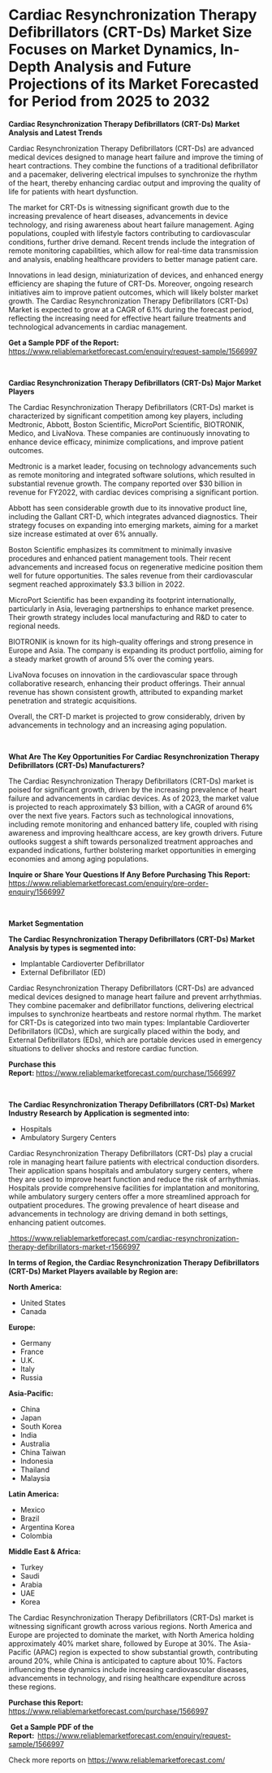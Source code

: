 <p><h1>Cardiac Resynchronization Therapy Defibrillators (CRT-Ds) Market Size Focuses on Market Dynamics, In-Depth Analysis and Future Projections of its Market Forecasted for Period from 2025 to 2032</h1></p><p><strong>Cardiac Resynchronization Therapy Defibrillators (CRT-Ds) Market Analysis and Latest Trends</strong></p>
<p><p>Cardiac Resynchronization Therapy Defibrillators (CRT-Ds) are advanced medical devices designed to manage heart failure and improve the timing of heart contractions. They combine the functions of a traditional defibrillator and a pacemaker, delivering electrical impulses to synchronize the rhythm of the heart, thereby enhancing cardiac output and improving the quality of life for patients with heart dysfunction. </p><p>The market for CRT-Ds is witnessing significant growth due to the increasing prevalence of heart diseases, advancements in device technology, and rising awareness about heart failure management. Aging populations, coupled with lifestyle factors contributing to cardiovascular conditions, further drive demand. Recent trends include the integration of remote monitoring capabilities, which allow for real-time data transmission and analysis, enabling healthcare providers to better manage patient care. </p><p>Innovations in lead design, miniaturization of devices, and enhanced energy efficiency are shaping the future of CRT-Ds. Moreover, ongoing research initiatives aim to improve patient outcomes, which will likely bolster market growth. The Cardiac Resynchronization Therapy Defibrillators (CRT-Ds) Market is expected to grow at a CAGR of 6.1% during the forecast period, reflecting the increasing need for effective heart failure treatments and technological advancements in cardiac management.</p></p>
<p><strong>Get a Sample PDF of the Report:&nbsp;</strong> <a href="https://www.reliablemarketforecast.com/enquiry/request-sample/1566997?utm_campaign=3458&utm_medium=2&utm_source=Github&utm_content=ia&utm_term=22032025&utm_id=cardiac-resynchronization-therapy-defibrillators-crt-ds">https://www.reliablemarketforecast.com/enquiry/request-sample/1566997</a></p>
<p>&nbsp;</p>
<p><strong>Cardiac Resynchronization Therapy Defibrillators (CRT-Ds) Major Market Players</strong></p>
<p><p>The Cardiac Resynchronization Therapy Defibrillators (CRT-Ds) market is characterized by significant competition among key players, including Medtronic, Abbott, Boston Scientific, MicroPort Scientific, BIOTRONIK, Medico, and LivaNova. These companies are continuously innovating to enhance device efficacy, minimize complications, and improve patient outcomes.</p><p>Medtronic is a market leader, focusing on technology advancements such as remote monitoring and integrated software solutions, which resulted in substantial revenue growth. The company reported over $30 billion in revenue for FY2022, with cardiac devices comprising a significant portion.</p><p>Abbott has seen considerable growth due to its innovative product line, including the Gallant CRT-D, which integrates advanced diagnostics. Their strategy focuses on expanding into emerging markets, aiming for a market size increase estimated at over 6% annually.</p><p>Boston Scientific emphasizes its commitment to minimally invasive procedures and enhanced patient management tools. Their recent advancements and increased focus on regenerative medicine position them well for future opportunities. The sales revenue from their cardiovascular segment reached approximately $3.3 billion in 2022.</p><p>MicroPort Scientific has been expanding its footprint internationally, particularly in Asia, leveraging partnerships to enhance market presence. Their growth strategy includes local manufacturing and R&D to cater to regional needs.</p><p>BIOTRONIK is known for its high-quality offerings and strong presence in Europe and Asia. The company is expanding its product portfolio, aiming for a steady market growth of around 5% over the coming years.</p><p>LivaNova focuses on innovation in the cardiovascular space through collaborative research, enhancing their product offerings. Their annual revenue has shown consistent growth, attributed to expanding market penetration and strategic acquisitions.</p><p>Overall, the CRT-D market is projected to grow considerably, driven by advancements in technology and an increasing aging population.</p></p>
<p>&nbsp;</p>
<p><strong>What Are The Key Opportunities For Cardiac Resynchronization Therapy Defibrillators (CRT-Ds) Manufacturers?</strong></p>
<p><p>The Cardiac Resynchronization Therapy Defibrillators (CRT-Ds) market is poised for significant growth, driven by the increasing prevalence of heart failure and advancements in cardiac devices. As of 2023, the market value is projected to reach approximately $3 billion, with a CAGR of around 6% over the next five years. Factors such as technological innovations, including remote monitoring and enhanced battery life, coupled with rising awareness and improving healthcare access, are key growth drivers. Future outlooks suggest a shift towards personalized treatment approaches and expanded indications, further bolstering market opportunities in emerging economies and among aging populations.</p></p>
<p><strong>Inquire or Share Your Questions If Any Before Purchasing This Report:</strong> <a href="https://www.reliablemarketforecast.com/enquiry/pre-order-enquiry/1566997?utm_campaign=3458&utm_medium=2&utm_source=Github&utm_content=ia&utm_term=22032025&utm_id=cardiac-resynchronization-therapy-defibrillators-crt-ds">https://www.reliablemarketforecast.com/enquiry/pre-order-enquiry/1566997</a></p>
<p>&nbsp;</p>
<p><strong>Market Segmentation</strong></p>
<p><strong>The Cardiac Resynchronization Therapy Defibrillators (CRT-Ds) Market Analysis by types is segmented into:</strong></p>
<p><ul><li>Implantable Cardioverter Defibrillator</li><li>External Defibrillator (ED)</li></ul></p>
<p><p>Cardiac Resynchronization Therapy Defibrillators (CRT-Ds) are advanced medical devices designed to manage heart failure and prevent arrhythmias. They combine pacemaker and defibrillator functions, delivering electrical impulses to synchronize heartbeats and restore normal rhythm. The market for CRT-Ds is categorized into two main types: Implantable Cardioverter Defibrillators (ICDs), which are surgically placed within the body, and External Defibrillators (EDs), which are portable devices used in emergency situations to deliver shocks and restore cardiac function.</p></p>
<p><strong>Purchase this Report:&nbsp;</strong><a href="https://www.reliablemarketforecast.com/purchase/1566997?utm_campaign=3458&utm_medium=2&utm_source=Github&utm_content=ia&utm_term=22032025&utm_id=cardiac-resynchronization-therapy-defibrillators-crt-ds">https://www.reliablemarketforecast.com/purchase/1566997</a></p>
<p>&nbsp;</p>
<p><strong>The Cardiac Resynchronization Therapy Defibrillators (CRT-Ds) Market Industry Research by Application is segmented into:</strong></p>
<p><ul><li>Hospitals</li><li>Ambulatory Surgery Centers</li></ul></p>
<p><p>Cardiac Resynchronization Therapy Defibrillators (CRT-Ds) play a crucial role in managing heart failure patients with electrical conduction disorders. Their application spans hospitals and ambulatory surgery centers, where they are used to improve heart function and reduce the risk of arrhythmias. Hospitals provide comprehensive facilities for implantation and monitoring, while ambulatory surgery centers offer a more streamlined approach for outpatient procedures. The growing prevalence of heart disease and advancements in technology are driving demand in both settings, enhancing patient outcomes.</p></p>
<p><a href="https://www.reliablemarketforecast.com/cardiac-resynchronization-therapy-defibrillators-market-r1566997?utm_campaign=3458&utm_medium=2&utm_source=Github&utm_content=ia&utm_term=22032025&utm_id=cardiac-resynchronization-therapy-defibrillators-crt-ds">&nbsp;https://www.reliablemarketforecast.com/cardiac-resynchronization-therapy-defibrillators-market-r1566997</a></p>
<p><strong>In terms of Region, the Cardiac Resynchronization Therapy Defibrillators (CRT-Ds) Market Players available by Region are:</strong></p>
<p>
    <p> <strong> North America: </strong>
        <ul>
            <li>United States</li>
            <li>Canada</li>
        </ul>
        </p> 
    <p> <strong> Europe: </strong>
        <ul>
            <li>Germany</li>
            <li>France</li>
            <li>U.K.</li>
            <li>Italy</li>
            <li>Russia</li>
        </ul>
        </p> 
    <p> <strong> Asia-Pacific: </strong>
        <ul>
            <li>China</li>
            <li>Japan</li>
            <li>South Korea</li>
            <li>India</li>
            <li>Australia</li>
            <li>China Taiwan</li>
            <li>Indonesia</li>
            <li>Thailand</li>
            <li>Malaysia</li>
        </ul>
        </p> 
    <p> <strong> Latin America: </strong>
        <ul>
            <li>Mexico</li>
            <li>Brazil</li>
            <li>Argentina Korea</li>
            <li>Colombia</li>
        </ul>
        </p> 
    <p> <strong> Middle East & Africa: </strong>
        <ul>
            <li>Turkey</li>
            <li>Saudi</li>
            <li>Arabia</li>
            <li>UAE</li>
            <li>Korea</li>
        </ul>
    </p>
    </p>
<p><p>The Cardiac Resynchronization Therapy Defibrillators (CRT-Ds) market is witnessing significant growth across various regions. North America and Europe are projected to dominate the market, with North America holding approximately 40% market share, followed by Europe at 30%. The Asia-Pacific (APAC) region is expected to show substantial growth, contributing around 20%, while China is anticipated to capture about 10%. Factors influencing these dynamics include increasing cardiovascular diseases, advancements in technology, and rising healthcare expenditure across these regions.</p></p>
<p><strong>Purchase this Report: </strong><a href="https://www.reliablemarketforecast.com/purchase/1566997?utm_campaign=3458&utm_medium=2&utm_source=Github&utm_content=ia&utm_term=22032025&utm_id=cardiac-resynchronization-therapy-defibrillators-crt-ds">https://www.reliablemarketforecast.com/purchase/1566997</a></p>
<p>&nbsp;<strong>Get a Sample PDF of the Report:&nbsp;&nbsp;</strong><a href="https://www.reliablemarketforecast.com/enquiry/request-sample/1566997?utm_campaign=3458&utm_medium=2&utm_source=Github&utm_content=ia&utm_term=22032025&utm_id=cardiac-resynchronization-therapy-defibrillators-crt-ds">https://www.reliablemarketforecast.com/enquiry/request-sample/1566997</a></p>
<p><strong></strong></p>
<p>Check more reports on <a href="https://www.reliablemarketforecast.com/?utm_campaign=3458&utm_medium=2&utm_source=Github&utm_content=ia&utm_term=22032025&utm_id=cardiac-resynchronization-therapy-defibrillators-crt-ds">https://www.reliablemarketforecast.com/</a></p>